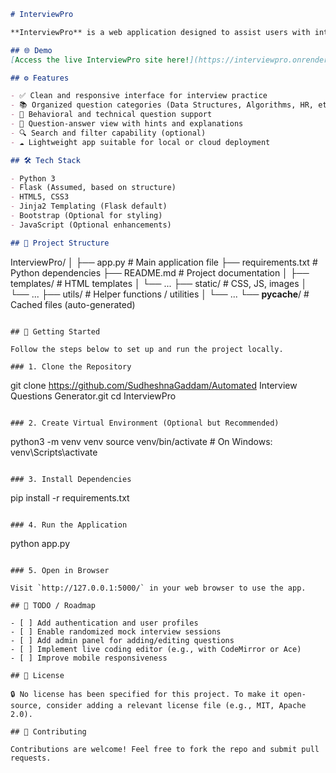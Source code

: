 


```markdown
# InterviewPro

**InterviewPro** is a web application designed to assist users with interview preparation by offering curated questions, answers, and useful utilities to improve technical and behavioral interview performance. Built using Python and web technologies, it aims to simulate a professional interview assistance platform.

## 🌐 Demo
[Access the live InterviewPro site here!](https://interviewpro.onrender.com/)

## ⚙️ Features

- ✅ Clean and responsive interface for interview practice
- 📚 Organized question categories (Data Structures, Algorithms, HR, etc.)
- 🎤 Behavioral and technical question support
- 🧠 Question-answer view with hints and explanations
- 🔍 Search and filter capability (optional)
- ☁️ Lightweight app suitable for local or cloud deployment

## 🛠 Tech Stack

- Python 3
- Flask (Assumed, based on structure)
- HTML5, CSS3
- Jinja2 Templating (Flask default)
- Bootstrap (Optional for styling)
- JavaScript (Optional enhancements)

## 📁 Project Structure

```

InterviewPro/
│
├── app.py                 \# Main application file
├── requirements.txt       \# Python dependencies
├── README.md              \# Project documentation
│
├── templates/             \# HTML templates
│   └── ...
├── static/                \# CSS, JS, images
│   └── ...
├── utils/                 \# Helper functions / utilities
│   └── ...
└── __pycache__/           \# Cached files (auto-generated)

```

## 🚀 Getting Started

Follow the steps below to set up and run the project locally.

### 1. Clone the Repository

```

git clone https://github.com/SudheshnaGaddam/Automated Interview Questions Generator.git
cd InterviewPro

```

### 2. Create Virtual Environment (Optional but Recommended)

```

python3 -m venv venv
source venv/bin/activate  \# On Windows: venv\Scripts\activate

```

### 3. Install Dependencies

```

pip install -r requirements.txt

```

### 4. Run the Application

```

python app.py

```

### 5. Open in Browser

Visit `http://127.0.0.1:5000/` in your web browser to use the app.

## 📌 TODO / Roadmap

- [ ] Add authentication and user profiles
- [ ] Enable randomized mock interview sessions
- [ ] Add admin panel for adding/editing questions
- [ ] Implement live coding editor (e.g., with CodeMirror or Ace)
- [ ] Improve mobile responsiveness

## 🧾 License

🔒 No license has been specified for this project. To make it open-source, consider adding a relevant license file (e.g., MIT, Apache 2.0).

## 🤝 Contributing

Contributions are welcome! Feel free to fork the repo and submit pull requests.



```


